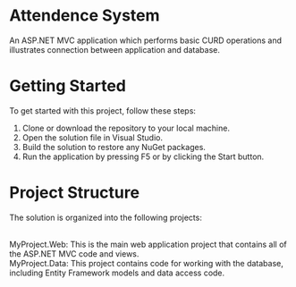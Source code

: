 # Attendence System
An ASP.NET MVC application which performs basic CURD operations and illustrates connection between application and database.

# Getting Started
To get started with this project, follow these steps:

1) Clone or download the repository to your local machine.<br>
2) Open the solution file in Visual Studio.<br>
3) Build the solution to restore any NuGet packages.<br>
4) Run the application by pressing F5 or by clicking the Start button.

# Project Structure
The solution is organized into the following projects:<br><br>

MyProject.Web: This is the main web application project that contains all of the ASP.NET MVC code and views.<br>
MyProject.Data: This project contains code for working with the database, including Entity Framework models and data access code.

